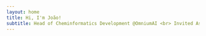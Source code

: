 ```yaml
---
layout: home
title: Hi, I'm João!
subtitle: Head of Cheminformatics Development @OmniumAI <br> Invited Assistant Professor @UCP-Braga
---
```

